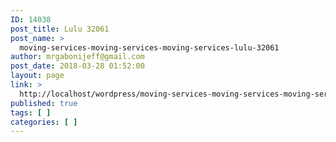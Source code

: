 ```yaml
---
ID: 14038
post_title: Lulu 32061
post_name: >
  moving-services-moving-services-moving-services-lulu-32061
author: mrgabonijeff@gmail.com
post_date: 2018-03-28 01:52:00
layout: page
link: >
  http://localhost/wordpress/moving-services-moving-services-moving-services-lulu-32061/
published: true
tags: [ ]
categories: [ ]
---
```

